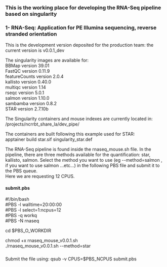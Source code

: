### This is the working place for developing the RNA-Seq pipeline based on singularity

### 1- RNA-Seq: Application for PE Illumina sequencing, reverse stranded orientation

This is the development version deposited for the production team: the current version is v0.0.1_dev

The singularity images are available for:  
BBMap version 39.01  
FastQC version 0.11.9  
featureCounts version 2.0.4  
kallisto version 0.40.0  
multiqc version 1.14  
rseqc version 5.0.1  
salmon version 1.10.0  
sambamba version 0.8.2  
STAR version 2.7.10b  


The Singularity containers and mouse indexes are currently located in:
/projects/ncrrbt_share_la/dev_pipe/

The containers are built following this example used for STAR:  
apptainer build star.sif singularity_star.def

The RNA-Seq pipeline is found inside the rnaseq_mouse.sh file. In the pipeline, there are three methods available for the quantification: star, kallisto, salmon.
Select the method you want to use (eg --method=salmon , if you want to use salmon  ...etc...) in the following PBS file and submit it to the PBS queue.  
Here we are requesting 12 CPUS.

#### submit.pbs 
#!/bin/bash  
#PBS -l walltime=20:00:00   
#PBS -l select=1:ncpus=12      
#PBS -q workq  
#PBS -N rnaseq   

cd $PBS_O_WORKDIR   

chmod +x rnaseq_mouse_v0.0.1.sh  
./rnaseq_mouse_v0.0.1.sh --method=star   
#####  

Submit the file using: qsub -v CPUS=$PBS_NCPUS submit.pbs 
